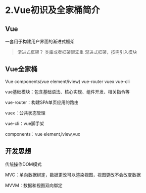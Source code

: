 # 2.Vue初识及全家桶简介

## Vue

一套用于构建用户界面的渐进式框架

>渐进式框架？
类库或者框架很笨重
渐进式框架，按需引入模块

## Vue全家桶

Vue components(vue element/iview) vue-router vuex vue-cli

vue基础模块：包含基础语法、核心实现、组件开发、相关指令等

vue-router：构建SPA单页应用的路由

vuex：公共状态管理

vue-cli：vue脚手架

components：vue element,iview,vux

## 开发思想

传统操作DOM模式

MVC：单向数据绑定，数据更改可以渲染视图，视图更改不会改变数据

MVVM：数据和视图双向绑定







